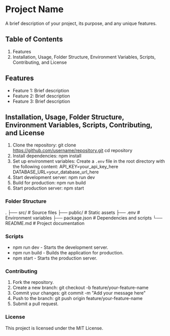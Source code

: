 # Project Name

A brief description of your project, its purpose, and any unique features.

## Table of Contents

1. Features
2. Installation, Usage, Folder Structure, Environment Variables, Scripts, Contributing, and License

## Features

- Feature 1: Brief description
- Feature 2: Brief description
- Feature 3: Brief description

## Installation, Usage, Folder Structure, Environment Variables, Scripts, Contributing, and License

1. Clone the repository:
   git clone https://github.com/username/repository.git
   cd repository
2. Install dependencies:
   npm install
3. Set up environment variables: Create a `.env` file in the root directory with the following content:
   API_KEY=your_api_key_here
   DATABASE_URL=your_database_url_here
4. Start development server: npm run dev
5. Build for production: npm run build
6. Start production server: npm start

### Folder Structure

.
├── src/ # Source files
├── public/ # Static assets
├── .env # Environment variables
├── package.json # Dependencies and scripts
└── README.md # Project documentation

### Scripts

- npm run dev - Starts the development server.
- npm run build - Builds the application for production.
- npm start - Starts the production server.

### Contributing

1. Fork the repository.
2. Create a new branch:
   git checkout -b feature/your-feature-name
3. Commit your changes:
   git commit -m "Add your message here"
4. Push to the branch:
   git push origin feature/your-feature-name
5. Submit a pull request.

### License

This project is licensed under the MIT License.
